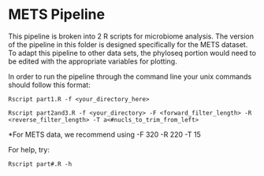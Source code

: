 # METS Pipeline

This pipeline is broken into 2 R scripts for microbiome analysis. The version of the pipeline in this folder is designed specifically for the METS dataset.
To adapt this pipeline to other data sets, the phyloseq portion would need to be edited with the appropriate variables for plotting.

In order to run the pipeline through the command line your unix commands should follow this format:

`Rscript part1.R -f <your_directory_here>`

`Rscript part2and3.R -f <your_directory> -F <forward_filter_length> -R <reverse_filter_length> -T a<#nucls_to_trim_from_left>`

*For METS data, we recommend using -F 320 -R 220 -T 15

For help, try:

`Rscript part#.R -h`
